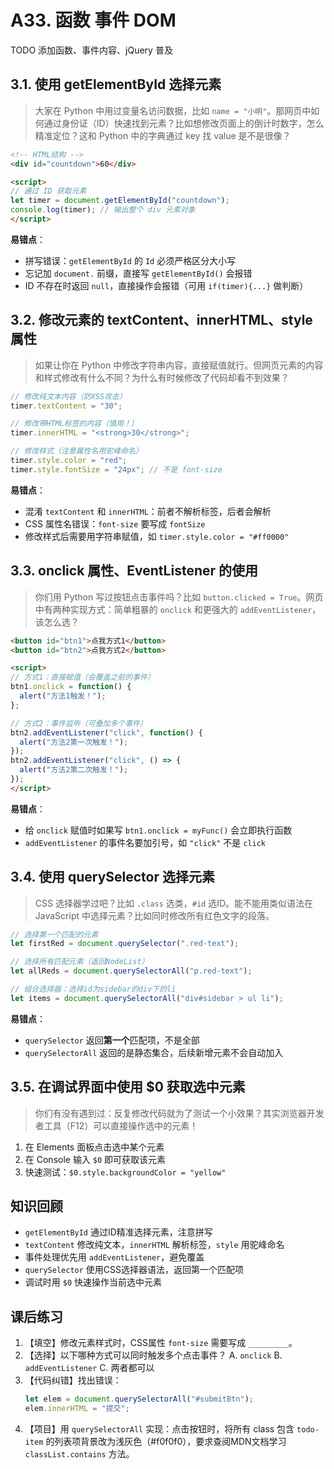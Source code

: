 # A33. 函数 事件 DOM

TODO 添加函数、事件内容、jQuery 普及

## 3.1. 使用 getElementById 选择元素

> 大家在 Python 中用过变量名访问数据，比如 `name = "小明"`。那网页中如何通过身份证（ID）快速找到元素？比如想修改页面上的倒计时数字，怎么精准定位？这和 Python 中的字典通过 key 找 value 是不是很像？

```html
<!-- HTML结构 -->
<div id="countdown">60</div>

<script>
// 通过 ID 获取元素
let timer = document.getElementById("countdown");
console.log(timer); // 输出整个 div 元素对象
</script>
```

**易错点**：
- 拼写错误：`getElementById` 的 `Id` 必须严格区分大小写
- 忘记加 `document.` 前缀，直接写 `getElementById()` 会报错
- ID 不存在时返回 `null`，直接操作会报错（可用 `if(timer){...}` 做判断）

## 3.2. 修改元素的 textContent、innerHTML、style 属性

> 如果让你在 Python 中修改字符串内容，直接赋值就行。但网页元素的内容和样式修改有什么不同？为什么有时候修改了代码却看不到效果？

```javascript
// 修改纯文本内容（防XSS攻击）
timer.textContent = "30"; 

// 修改带HTML标签的内容（慎用！）
timer.innerHTML = "<strong>30</strong>"; 

// 修改样式（注意属性名用驼峰命名）
timer.style.color = "red";
timer.style.fontSize = "24px"; // 不是 font-size
```

**易错点**：
- 混淆 `textContent` 和 `innerHTML`：前者不解析标签，后者会解析
- CSS 属性名错误：`font-size` 要写成 `fontSize`
- 修改样式后需要用字符串赋值，如 `timer.style.color = "#ff0000"`

## 3.3. onclick 属性、EventListener 的使用

> 你们用 Python 写过按钮点击事件吗？比如 `button.clicked = True`。网页中有两种实现方式：简单粗暴的 `onclick` 和更强大的 `addEventListener`，该怎么选？

```html
<button id="btn1">点我方式1</button>
<button id="btn2">点我方式2</button>

<script>
// 方式1：直接赋值（会覆盖之前的事件）
btn1.onclick = function() {
  alert("方法1触发！");
};

// 方式2：事件监听（可叠加多个事件）
btn2.addEventListener("click", function() {
  alert("方法2第一次触发！");
});
btn2.addEventListener("click", () => {
  alert("方法2第二次触发！");
});
</script>
```

**易错点**：
- 给 `onclick` 赋值时如果写 `btn1.onclick = myFunc()` 会立即执行函数
- `addEventListener` 的事件名要加引号，如 `"click"` 不是 `click`

## 3.4. 使用 querySelector 选择元素

> CSS 选择器学过吧？比如 `.class` 选类，`#id` 选ID。能不能用类似语法在 JavaScript 中选择元素？比如同时修改所有红色文字的段落。

```javascript
// 选择第一个匹配的元素
let firstRed = document.querySelector(".red-text"); 

// 选择所有匹配元素（返回NodeList）
let allReds = document.querySelectorAll("p.red-text"); 

// 组合选择器：选择id为sidebar的div下的li
let items = document.querySelectorAll("div#sidebar > ul li");
```

**易错点**：
- `querySelector` 返回**第一个**匹配项，不是全部
- `querySelectorAll` 返回的是静态集合，后续新增元素不会自动加入

## 3.5. 在调试界面中使用 $0 获取选中元素

> 你们有没有遇到过：反复修改代码就为了测试一个小效果？其实浏览器开发者工具（F12）可以直接操作选中的元素！

1. 在 Elements 面板点击选中某个元素
2. 在 Console 输入 `$0` 即可获取该元素
3. 快速测试：`$0.style.backgroundColor = "yellow"`

## 知识回顾
- `getElementById` 通过ID精准选择元素，注意拼写
- `textContent` 修改纯文本，`innerHTML` 解析标签，`style` 用驼峰命名
- 事件处理优先用 `addEventListener`，避免覆盖
- `querySelector` 使用CSS选择器语法，返回第一个匹配项
- 调试时用 `$0` 快速操作当前选中元素

## 课后练习

1. 【填空】修改元素样式时，CSS属性 `font-size` 需要写成 `_________`。
2. 【选择】以下哪种方式可以同时触发多个点击事件？
   A. `onclick`  B. `addEventListener`  C. 两者都可以
3. 【代码纠错】找出错误：
   ```javascript
   let elem = document.querySelectorAll("#submitBtn");
   elem.innerHTML = "提交";
   ```
4. 【项目】用 `querySelectorAll` 实现：点击按钮时，将所有 class 包含 `todo-item` 的列表项背景改为浅灰色（#f0f0f0），要求查阅MDN文档学习 `classList.contains` 方法。
